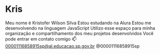 # Kris
Meu nome é Kristofer Wilson Silva  Estou estudando na Alura Estou me desenvolvendo na linguagem JavaScript Utilizo esse espaço para minha organização e compartilhamento dos meu projetos desenvolvidos Você pode entrar em contato comigo 📫  00001116858915sp@al.educacao.sp.gov.br  @00001116858915sp
